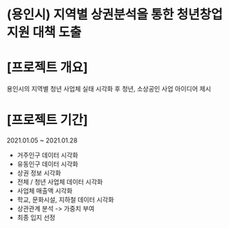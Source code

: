 # (용인시) 지역별 상권분석을 통한 청년창업 지원 대책 도출

# [프로젝트 개요]
용인시의 지역별 청년 사업체 실태 시각화 후 청년, 소상공인 사업 아이디어 제시

# [프로젝트 기간]
2021.01.05 ~ 2021.01.28
+ 거주인구 데이터 시각화
+ 유동인구 데이터 시각화
+ 상권 정보 시각화
+ 전체 / 청년 사업체 데이터 시각화
+ 사업체 매출액 시각화
+ 학교, 문화시설, 지하철 데이터 시각화
+ 상관관계 분석 -> 가중치 부여
+ 최종 입지 선정
